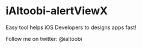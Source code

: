 # iAltoobi-alertViewX
Easy tool helps iOS Developers to designs apps fast!

Follow me on twitter: @ialtoobi
